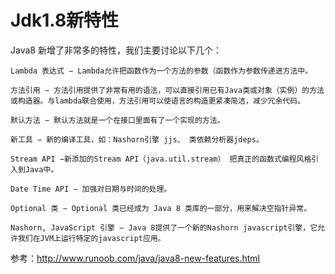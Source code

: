 # Jdk1.8新特性

Java8 新增了非常多的特性，我们主要讨论以下几个：

    Lambda 表达式 − Lambda允许把函数作为一个方法的参数（函数作为参数传递进方法中。

    方法引用 − 方法引用提供了非常有用的语法，可以直接引用已有Java类或对象（实例）的方法或构造器。与lambda联合使用，方法引用可以使语言的构造更紧凑简洁，减少冗余代码。

    默认方法 − 默认方法就是一个在接口里面有了一个实现的方法。

    新工具 − 新的编译工具，如：Nashorn引擎 jjs、 类依赖分析器jdeps。

    Stream API −新添加的Stream API（java.util.stream） 把真正的函数式编程风格引入到Java中。

    Date Time API − 加强对日期与时间的处理。

    Optional 类 − Optional 类已经成为 Java 8 类库的一部分，用来解决空指针异常。

    Nashorn, JavaScript 引擎 − Java 8提供了一个新的Nashorn javascript引擎，它允许我们在JVM上运行特定的javascript应用。


参考：http://www.runoob.com/java/java8-new-features.html